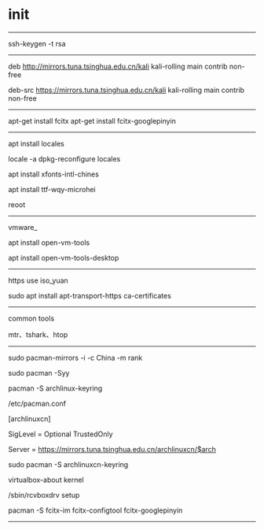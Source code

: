 # init
---

ssh-keygen -t rsa 

---

deb http://mirrors.tuna.tsinghua.edu.cn/kali kali-rolling main contrib non-free 

deb-src https://mirrors.tuna.tsinghua.edu.cn/kali kali-rolling main contrib non-free 

---

apt-get install fcitx 
apt-get install fcitx-googlepinyin

---

apt install locales

locale -a dpkg-reconfigure locales 

apt install xfonts-intl-chines

apt install ttf-wqy-microhei

reoot

---

vmware_

apt install open-vm-tools

apt install open-vm-tools-desktop

---

https use iso_yuan

sudo apt install apt-transport-https ca-certificates

---

common tools

mtr、tshark、htop

---

sudo pacman-mirrors -i -c China -m rank 

sudo pacman -Syy

pacman -S archlinux-keyring

/etc/pacman.conf

[archlinuxcn]

SigLevel = Optional TrustedOnly

Server = https://mirrors.tuna.tsinghua.edu.cn/archlinuxcn/$arch

sudo pacman -S archlinuxcn-keyring

virtualbox-about kernel

/sbin/rcvboxdrv setup

pacman -S fcitx-im fcitx-configtool fcitx-googlepinyin

---
